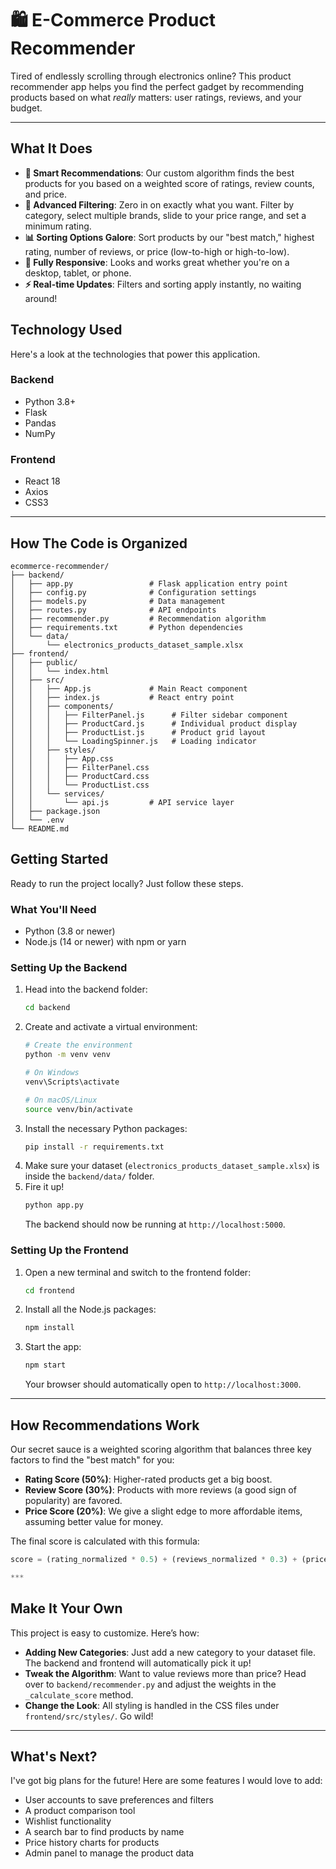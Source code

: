 # 🛍️ E-Commerce Product Recommender

Tired of endlessly scrolling through electronics online? This product recommender app helps you find the perfect gadget by recommending products based on what *really* matters: user ratings, reviews, and your budget.



***

## What It Does

* **🧠 Smart Recommendations**: Our custom algorithm finds the best products for you based on a weighted score of ratings, review counts, and price.
* **🔎 Advanced Filtering**: Zero in on exactly what you want. Filter by category, select multiple brands, slide to your price range, and set a minimum rating.
* **📊 Sorting Options Galore**: Sort products by our "best match," highest rating, number of reviews, or price (low-to-high or high-to-low).
* **📱 Fully Responsive**: Looks and works great whether you're on a desktop, tablet, or phone.
* **⚡ Real-time Updates**: Filters and sorting apply instantly, no waiting around!

 
## Technology Used

Here's a look at the technologies that power this application.

### Backend
* Python 3.8+
* Flask 
* Pandas 
* NumPy

### Frontend
* React 18
* Axios
* CSS3 

***



## How The Code is Organized

```
ecommerce-recommender/
├── backend/
│   ├── app.py                 # Flask application entry point
│   ├── config.py              # Configuration settings
│   ├── models.py              # Data management
│   ├── routes.py              # API endpoints
│   ├── recommender.py         # Recommendation algorithm
│   ├── requirements.txt       # Python dependencies
│   └── data/
│       └── electronics_products_dataset_sample.xlsx
├── frontend/
│   ├── public/
│   │   └── index.html
│   ├── src/
│   │   ├── App.js             # Main React component
│   │   ├── index.js           # React entry point
│   │   ├── components/
│   │   │   ├── FilterPanel.js      # Filter sidebar component
│   │   │   ├── ProductCard.js      # Individual product display
│   │   │   ├── ProductList.js      # Product grid layout
│   │   │   └── LoadingSpinner.js   # Loading indicator
│   │   ├── styles/
│   │   │   ├── App.css
│   │   │   ├── FilterPanel.css
│   │   │   ├── ProductCard.css
│   │   │   └── ProductList.css
│   │   └── services/
│   │       └── api.js         # API service layer
│   ├── package.json
│   └── .env
└── README.md
```

## Getting Started 

Ready to run the project locally? Just follow these steps.

### What You'll Need
* Python (3.8 or newer)
* Node.js (14 or newer) with npm or yarn

### Setting Up the Backend
1.  Head into the backend folder:
    ```bash
    cd backend
    ```
2.  Create and activate a virtual environment:
    ```bash
    # Create the environment
    python -m venv venv

    # On Windows
    venv\Scripts\activate

    # On macOS/Linux
    source venv/bin/activate
    ```
3.  Install the necessary Python packages:
    ```bash
    pip install -r requirements.txt
    ```
4.  Make sure your dataset (`electronics_products_dataset_sample.xlsx`) is inside the `backend/data/` folder.
5.  Fire it up!
    ```bash
    python app.py
    ```
    The backend should now be running at `http://localhost:5000`.

### Setting Up the Frontend
1.  Open a new terminal and switch to the frontend folder:
    ```bash
    cd frontend
    ```
2.  Install all the Node.js packages:
    ```bash
    npm install
    ```
3.  Start the app:
    ```bash
    npm start
    ```
    Your browser should automatically open to `http://localhost:3000`.

***

## How Recommendations Work 

Our secret sauce is a weighted scoring algorithm that balances three key factors to find the "best match" for you:

* **Rating Score (50%)**: Higher-rated products get a big boost.
* **Review Score (30%)**: Products with more reviews (a good sign of popularity) are favored.
* **Price Score (20%)**: We give a slight edge to more affordable items, assuming better value for money.

The final score is calculated with this formula:

```python
score = (rating_normalized * 0.5) + (reviews_normalized * 0.3) + (price_normalized * 0.2)

***
```
## Make It Your Own 

This project is easy to customize. Here’s how:

* **Adding New Categories**: Just add a new category to your dataset file. The backend and frontend will automatically pick it up!
* **Tweak the Algorithm**: Want to value reviews more than price? Head over to `backend/recommender.py` and adjust the weights in the `_calculate_score` method.
* **Change the Look**: All styling is handled in the CSS files under `frontend/src/styles/`. Go wild!

***


## What's Next?

I've got big plans for the future! Here are some features I would love to add:

* User accounts to save preferences and filters
* A product comparison tool
* Wishlist functionality
* A search bar to find products by name
* Price history charts for products
* Admin panel to manage the product data
